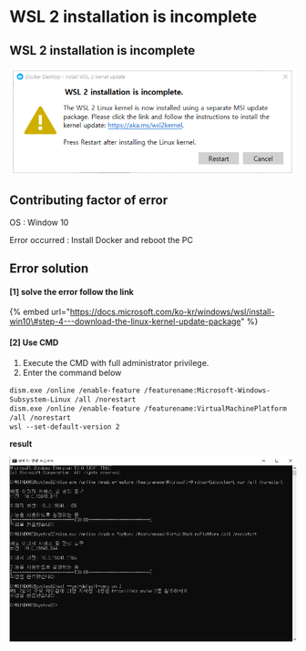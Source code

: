 # WSL 2 installation is incomplete

## WSL 2 installation is incomplete

![WSL 2 installation is incomplete](.gitbook/assets/image%20%285%29.png)

## Contributing factor of error

OS : Window 10 

Error occurred : Install Docker and reboot the PC 

## Error solution 

#### \[1\] solve the error follow the link 

{% embed url="https://docs.microsoft.com/ko-kr/windows/wsl/install-win10\#step-4---download-the-linux-kernel-update-package" %}

#### \[2\] Use CMD 

1. Execute the CMD with full administrator privilege.
2. Enter the command below 

```text
dism.exe /online /enable-feature /featurename:Microsoft-Windows-Subsystem-Linux /all /norestart
dism.exe /online /enable-feature /featurename:VirtualMachinePlatform /all /norestart
wsl --set-default-version 2
```

**result**

![](.gitbook/assets/image%20%286%29.png)





